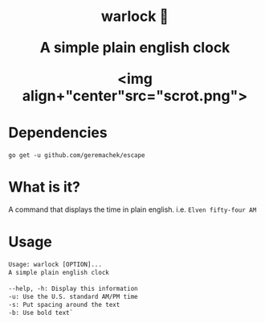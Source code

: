 <h1 align="center">warlock 🔮</center>

<p align="center">A simple plain english clock</p>

<img align+"center"src="scrot.png">

# Dependencies

```
go get -u github.com/geremachek/escape
```

# What is it?
 
A command that displays the time in plain english.
i.e. ```Elven fifty-four AM```

# Usage

```
Usage: warlock [OPTION]...
A simple plain english clock

--help, -h: Display this information
-u: Use the U.S. standard AM/PM time
-s: Put spacing around the text
-b: Use bold text`
```
